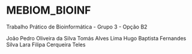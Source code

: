 # MEBIOM_BIOINF
Trabalho Prático de Bioinformática - Grupo 3 - Opção B2

João Pedro Oliveira da Silva
Tomás Alves Lima
Hugo Baptista Fernandes Silva
Lara Filipa Cerqueira Teles
